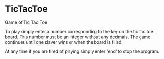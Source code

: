 # TicTacToe
Game of Tic Tac Toe

To play simply enter a number corresponding to the key on the tic tac toe board.
This number must be an integer without any decimals.
The game continues until one player wins or when the board is filled.

At any time if you are tired of playing simply enter 'end' to stop the program.
